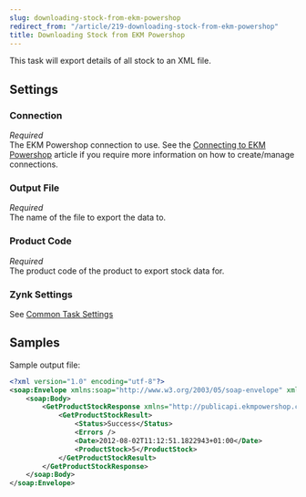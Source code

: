 ```yaml
---
slug: downloading-stock-from-ekm-powershop
redirect_from: "/article/219-downloading-stock-from-ekm-powershop"
title: Downloading Stock from EKM Powershop
---
```

This task will export details of all stock to an XML file.

## Settings
### Connection
_Required_  
The EKM Powershop connection to use.  See the [Connecting to EKM Powershop](connecting-to-ekm-powershop) article if you require more information on how to create/manage connections.

### Output File
_Required_  
The name of the file to export the data to.

### Product Code
_Required_  
The product code of the product to export stock data for.

### Zynk Settings
See [Common Task Settings](common-task-settings)

## Samples
Sample output file:

```xml
<?xml version="1.0" encoding="utf-8"?>
<soap:Envelope xmlns:soap="http://www.w3.org/2003/05/soap-envelope" xmlns:xsi="http://www.w3.org/2001/XMLSchema-instance" xmlns:xsd="http://www.w3.org/2001/XMLSchema">
    <soap:Body>
        <GetProductStockResponse xmlns="http://publicapi.ekmpowershop.com/">
            <GetProductStockResult>
                <Status>Success</Status>
                <Errors />
                <Date>2012-08-02T11:12:51.1822943+01:00</Date>
                <ProductStock>5</ProductStock>
            </GetProductStockResult>
        </GetProductStockResponse>
    </soap:Body>
</soap:Envelope>
```
